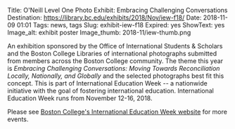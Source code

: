 Title: O'Neill Level One Photo Exhibit: Embracing Challenging Conversations
Destination: https://library.bc.edu/exhibits/2018/Nov/iew-f18/
Date: 2018-11-09 01:01 
Tags: news, tags 
Slug: exhibit-iew-f18
Expired: yes
ShowText: yes
Image_alt: exhibit poster
Image_thumb: 2018-11/iew-thumb.png

An exhibition sponsored by the Office of International Students & Scholars and the Boston College Libraries of international photographs submitted from members across the Boston College community. The theme this year is <em>Embracing Challenging Conversations: Moving Towards Reconciliation Locally, Nationally, and Globally</em> and the selected photographs best fit this concept. This is part of International Education Week -- a nationwide initiative with the goal of fostering international education. International Education Week runs from November 12-16, 2018.

Please see <a href="https://www.bc.edu/offices/international/events/iew">Boston College's International Education Week website</a> for more events.